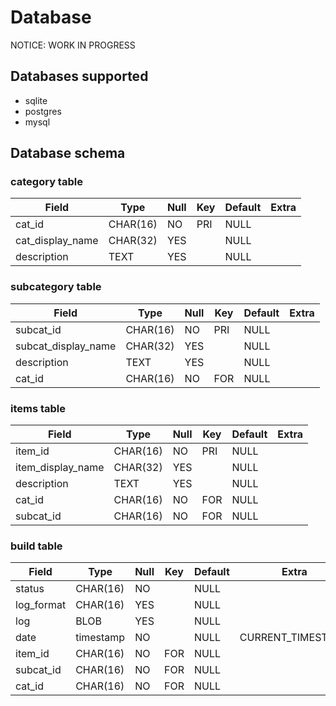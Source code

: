 # Database #

NOTICE: WORK IN PROGRESS

## Databases supported ##

* sqlite
* postgres
* mysql

## Database schema ##

### category table ###


| Field                | Type             | Null | Key | Default | Extra             |
|----------------------|------------------|------|-----|---------|-------------------|
| cat_id               | CHAR(16)         | NO   | PRI | NULL    |                   |
| cat_display_name     | CHAR(32)         | YES  |     | NULL    |                   |
| description          | TEXT             | YES  |     | NULL    |                   |

### subcategory table ###

| Field                | Type             | Null | Key | Default | Extra             |
|----------------------|------------------|------|-----|---------|-------------------|
| subcat_id            | CHAR(16)         | NO   | PRI | NULL    |                   |
| subcat_display_name  | CHAR(32)         | YES  |     | NULL    |                   |
| description          | TEXT             | YES  |     | NULL    |                   |
| cat_id               | CHAR(16)         | NO   | FOR | NULL    |                   |

### items table ###

| Field                | Type             | Null | Key | Default | Extra             |
|----------------------|------------------|------|-----|---------|-------------------|
| item_id              | CHAR(16)         | NO   | PRI | NULL    |                   |
| item_display_name    | CHAR(32)         | YES  |     | NULL    |                   |
| description          | TEXT             | YES  |     | NULL    |                   |
| cat_id               | CHAR(16)         | NO   | FOR | NULL    |                   |
| subcat_id            | CHAR(16)         | NO   | FOR | NULL    |                   |

### build table ###

| Field                | Type             | Null | Key | Default | Extra             |
|----------------------|------------------|------|-----|---------|-------------------|
| status               | CHAR(16)         | NO   |     | NULL    |                   |
| log_format           | CHAR(16)         | YES  |     | NULL    |                   |
| log                  | BLOB             | YES  |     | NULL    |                   |
| date                 | timestamp        | NO   |     | NULL    | CURRENT_TIMESTAMP |
| item_id              | CHAR(16)         | NO   | FOR | NULL    |                   |
| subcat_id            | CHAR(16)         | NO   | FOR | NULL    |                   |
| cat_id               | CHAR(16)         | NO   | FOR | NULL    |                   |   

